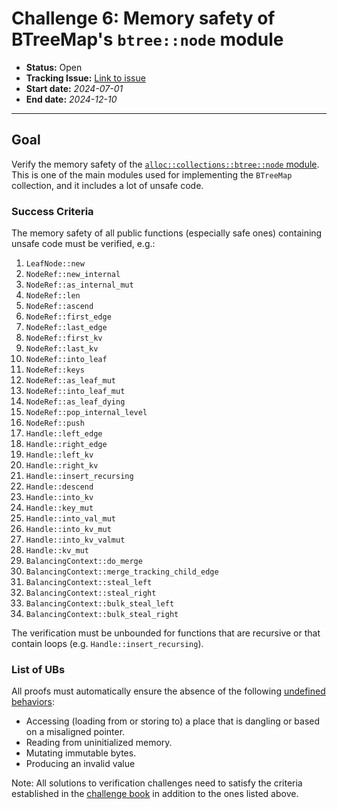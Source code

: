 # Challenge 6: Memory safety of BTreeMap's `btree::node` module

- **Status:** Open
- **Tracking Issue:** [Link to issue](https://github.com/model-checking/verify-rust-std/issues/25)
- **Start date:** *2024-07-01*
- **End date:** *2024-12-10*

-------------------


## Goal

Verify the memory safety of the [`alloc::collections::btree::node` module](https://github.com/rust-lang/rust/blob/c290e9de32e8ba6a673ef125fde40eadd395d170/library/alloc/src/collections/btree/node.rs).
This is one of the main modules used for implementing the `BTreeMap` collection, and it includes a lot of unsafe code.

### Success Criteria

The memory safety of all public functions (especially safe ones) containing unsafe code must be verified, e.g.:

1. `LeafNode::new`
1. `NodeRef::new_internal`
1. `NodeRef::as_internal_mut`
1. `NodeRef::len`
1. `NodeRef::ascend`
1. `NodeRef::first_edge`
1. `NodeRef::last_edge`
1. `NodeRef::first_kv`
1. `NodeRef::last_kv`
1. `NodeRef::into_leaf`
1. `NodeRef::keys`
1. `NodeRef::as_leaf_mut`
1. `NodeRef::into_leaf_mut`
1. `NodeRef::as_leaf_dying`
1. `NodeRef::pop_internal_level`
1. `NodeRef::push`
1. `Handle::left_edge`
1. `Handle::right_edge`
1. `Handle::left_kv`
1. `Handle::right_kv`
1. `Handle::insert_recursing`
1. `Handle::descend`
1. `Handle::into_kv`
1. `Handle::key_mut`
1. `Handle::into_val_mut`
1. `Handle::into_kv_mut`
1. `Handle::into_kv_valmut`
1. `Handle::kv_mut`
1. `BalancingContext::do_merge`
1. `BalancingContext::merge_tracking_child_edge`
1. `BalancingContext::steal_left`
1. `BalancingContext::steal_right`
1. `BalancingContext::bulk_steal_left`
1. `BalancingContext::bulk_steal_right`

The verification must be unbounded for functions that are recursive or that contain loops (e.g. `Handle::insert_recursing`).

### List of UBs

All proofs must automatically ensure the absence of the following [undefined behaviors](https://github.com/rust-lang/reference/blob/142b2ed77d33f37a9973772bd95e6144ed9dce43/src/behavior-considered-undefined.md):

* Accessing (loading from or storing to) a place that is dangling or based on a misaligned pointer.
* Reading from uninitialized memory.
* Mutating immutable bytes.
* Producing an invalid value

Note: All solutions to verification challenges need to satisfy the criteria established in the [challenge book](../general-rules.md)
in addition to the ones listed above.
